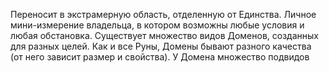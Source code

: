 Переносит в экстрамерную область, отделенную от Единства. Личное мини-измерение владельца, в котором возможны любые условия и любая обстановка. Существует множество видов Доменов, созданных для разных целей. Как и все Руны, Домены бывают разного качества (от него зависит размер и свойства). У Домена множество подвидов